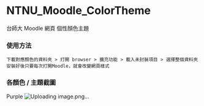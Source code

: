 # NTNU_Moodle_ColorTheme
台師大 Moodle 網頁 個性顏色主題

### 使用方法
```
下載對應顏色的資料夾 > 打開 browser > 擴充功能 > 載入未封裝項目 > 選擇整個資料夾
安裝好後只要每次打開Moodle，就會改變網頁樣式
```
### 各顏色 / 主題截圖
Purple 
![Uploading image.png…]()

